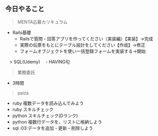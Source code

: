 ## 今日やること

> MENTA応募カリキュラム
- Rails基礎
  - Railsで質問・回答アプリを作ってください（実装編）【実装】→完成
  - 実際の伝票をもとにテーブル設計をしてください【作成】→修正
  - フォームオブジェクトを使い一括登録フォームを実装する→開始
  
　> SQL(Udemy)
　- HAVING句

> 業務委託
- 3時間

> paiza
- ruby 複数データを読み込んでみよう
- ruby スキルチェック
- python スキルチェック(Dランク)
- python 複数行データを、リストに格納しよう 
- sql :03:データを追加・更新・削除しよう
